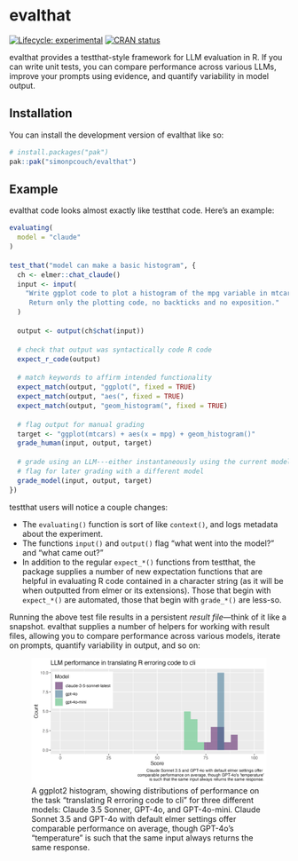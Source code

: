 
<!-- README.md is generated from README.Rmd. Please edit that file -->

# evalthat

<!-- badges: start -->

[![Lifecycle:
experimental](https://img.shields.io/badge/lifecycle-experimental-orange.svg)](https://lifecycle.r-lib.org/articles/stages.html#experimental)
[![CRAN
status](https://www.r-pkg.org/badges/version/evalthat)](https://CRAN.R-project.org/package=evalthat)
<!-- badges: end -->

evalthat provides a testthat-style framework for LLM evaluation in R. If
you can write unit tests, you can compare performance across various
LLMs, improve your prompts using evidence, and quantify variability in
model output.

## Installation

You can install the development version of evalthat like so:

``` r
# install.packages("pak")
pak::pak("simonpcouch/evalthat")
```

## Example

evalthat code looks almost exactly like testthat code. Here’s an
example:

``` r
evaluating(
  model = "claude"
)

test_that("model can make a basic histogram", {
  ch <- elmer::chat_claude()
  input <- input(
    "Write ggplot code to plot a histogram of the mpg variable in mtcars. 
     Return only the plotting code, no backticks and no exposition."
  )
  
  output <- output(ch$chat(input))
  
  # check that output was syntactically code R code
  expect_r_code(output)
  
  # match keywords to affirm intended functionality
  expect_match(output, "ggplot(", fixed = TRUE)
  expect_match(output, "aes(", fixed = TRUE)
  expect_match(output, "geom_histogram(", fixed = TRUE)
  
  # flag output for manual grading
  target <- "ggplot(mtcars) + aes(x = mpg) + geom_histogram()"
  grade_human(input, output, target)
  
  # grade using an LLM---either instantaneously using the current model or
  # flag for later grading with a different model
  grade_model(input, output, target)
})
```

testthat users will notice a couple changes:

- The `evaluating()` function is sort of like `context()`, and logs
  metadata about the experiment.
- The functions `input()` and `output()` flag “what went into the
  model?” and “what came out?”
- In addition to the regular `expect_*()` functions from testthat, the
  package supplies a number of new expectation functions that are
  helpful in evaluating R code contained in a character string (as it
  will be when outputted from elmer or its extensions). Those that begin
  with `expect_*()` are automated, those that begin with `grade_*()` are
  less-so.

Running the above test file results in a persistent *result file*—think
of it like a snapshot. evalthat supplies a number of helpers for working
with result files, allowing you to compare performance across various
models, iterate on prompts, quantify variability in output, and so on:

<figure>
<img src="inst/ex_plot.png"
alt="A ggplot2 histogram, showing distributions of performance on the task “translating R erroring code to cli” for three different models: Claude 3.5 Sonner, GPT-4o, and GPT-4o-mini. Claude Sonnet 3.5 and GPT-4o with default elmer settings offer comparable performance on average, though GPT-4o’s “temperature” is such that the same input always returns the same response." />
<figcaption aria-hidden="true">A ggplot2 histogram, showing
distributions of performance on the task “translating R erroring code to
cli” for three different models: Claude 3.5 Sonner, GPT-4o, and
GPT-4o-mini. Claude Sonnet 3.5 and GPT-4o with default elmer settings
offer comparable performance on average, though GPT-4o’s “temperature”
is such that the same input always returns the same
response.</figcaption>
</figure>
